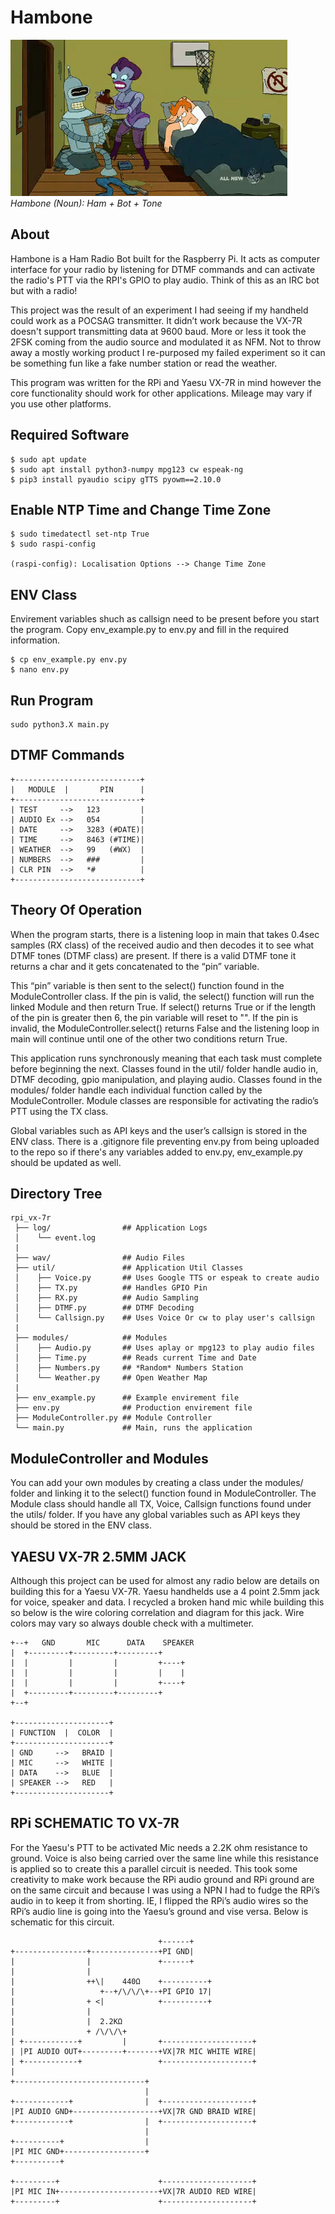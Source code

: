 # Hambone

![Bender Hamboning it up](extra/hambone.gif)
<br>
<em>Hambone (Noun): Ham + Bot + Tone</em>

## About
Hambone is a Ham Radio Bot built for the Raspberry Pi. It acts as computer interface for your radio by listening for DTMF commands and can activate the radio's PTT via the RPI's GPIO to play audio. Think of this as an IRC bot but with a radio! 

This project was the result of an experiment I had seeing if my handheld could work as a POCSAG transmitter. It didn’t work because the VX-7R doesn't support transmitting data at 9600 baud. More or less it took the 2FSK coming from the audio source and modulated it as NFM. Not to throw away a mostly working product I re-purposed my failed experiment so it can be something fun like a fake number station or read the weather.

This program was written for the RPi and Yaesu VX-7R in mind however the core functionality should work for other applications. Mileage may vary if you use other platforms.

## Required Software
```
$ sudo apt update
$ sudo apt install python3-numpy mpg123 cw espeak-ng
$ pip3 install pyaudio scipy gTTS pyowm==2.10.0
```

## Enable NTP Time and Change Time Zone
```
$ sudo timedatectl set-ntp True
$ sudo raspi-config 

(raspi-config): Localisation Options --> Change Time Zone
```

## ENV Class
Envirement variables shuch as callsign need to be present before you start the program. Copy env_example.py to env.py and fill in the required information. 
```
$ cp env_example.py env.py
$ nano env.py
```

## Run Program 
```
sudo python3.X main.py
```

## DTMF Commands
```
+----------------------------+
|   MODULE  |       PIN      |
+----------------------------+
| TEST     -->   123         |
| AUDIO Ex -->   054         |
| DATE     -->   3283 (#DATE)|
| TIME     -->   8463 (#TIME)|
| WEATHER  -->   99   (#WX)  |
| NUMBERS  -->   ###         |
| CLR PIN  -->   *#          |  
+----------------------------+
```

## Theory Of Operation
When the program starts, there is a listening loop in main that takes 0.4sec samples (RX class) of the received audio and then decodes it to see what DTMF tones (DTMF class) are present. If there is a valid DTMF tone it returns a char and it gets concatenated to the “pin” variable.

This “pin” variable is then sent to the select() function found in the ModuleController class. If the pin is valid, the select() function will run the linked Module and then return True. If select() returns True or if the length of the pin is greater then 6, the pin variable will reset to "". If the pin is invalid, the ModuleController.select() returns False and the listening loop in main will continue until one of the other two conditions return True. 

This application runs synchronously meaning that each task must complete before beginning the next. Classes found in the util/ folder handle audio in, DTMF decoding, gpio manipulation, and playing audio. Classes found in the modules/ folder handle each individual function called by the ModuleController. Module classes are responsible for activating the radio’s PTT using the TX class.  

Global variables such as API keys and the user’s callsign is stored in the ENV class. There is a .gitignore file preventing env.py from being uploaded to the repo so if there's any variables added to env.py, env_example.py should be updated as well.

## Directory Tree
```
rpi_vx-7r
 ├── log/                ## Application Logs
 │    └── event.log
 |
 ├── wav/                ## Audio Files
 ├── util/               ## Application Util Classes
 │    ├── Voice.py       ## Uses Google TTS or espeak to create audio
 │    ├── TX.py          ## Handles GPIO Pin
 │    ├── RX.py          ## Audio Sampling
 │    ├── DTMF.py        ## DTMF Decoding
 │    └── Callsign.py    ## Uses Voice Or cw to play user's callsign
 |
 ├── modules/            ## Modules
 │    ├── Audio.py       ## Uses aplay or mpg123 to play audio files
 │    ├── Time.py        ## Reads current Time and Date
 │    ├── Numbers.py     ## *Random* Numbers Station
 │    └── Weather.py     ## Open Weather Map 
 |
 ├── env_example.py      ## Example envirement file
 ├── env.py              ## Production envirement file
 ├── ModuleController.py ## Module Controller
 └── main.py             ## Main, runs the application
```

## ModuleController and Modules
You can add your own modules by creating a class under the modules/ folder and linking it to the select() function found in ModuleController. The Module class should handle all TX, Voice, Callsign functions found under the utils/ folder. If you have any global variables such as API keys they should be stored in the ENV class.  

## YAESU VX-7R 2.5MM JACK
 Although this project can be used for almost any radio below are details on building this for a Yaesu VX-7R. Yaesu handhelds use a 4 point 2.5mm jack for voice, speaker and data. I recycled a broken hand mic while building this so below is the wire coloring correlation and diagram for this jack. Wire colors may vary so always double check with a multimeter.                               

```
+--+   GND       MIC      DATA    SPEAKER
|  +---------+---------+---------+       
|  |         |         |         +----+	 
|  |         |         |         |    |	 
|  |         |         |         +----+  
|  +---------+---------+---------+       
+--+                                     

+---------------------+
| FUNCTION  |  COLOR  |
+---------------------+
| GND     -->   BRAID |
| MIC     -->   WHITE |
| DATA    -->   BLUE  |
| SPEAKER -->   RED   |
+---------------------+
```

## RPi SCHEMATIC TO VX-7R                       
For the Yaesu's PTT to be activated Mic needs a 2.2K ohm resistance to ground. Voice is also being carried over the same line while this resistance is applied so to create this a parallel circuit is needed. This took some creativity to make work because the RPi audio ground and RPi ground are on the same circuit and because I was using a NPN I had to fudge the RPi’s audio in to keep it from shorting. IE, I flipped the RPi’s audio wires so the RPi’s audio line is going into the Yaesu’s ground and vise versa. Below is schematic for this circuit.    

```
                                 +------+
+----------------+---------------+PI GND|
|                |               +------+
|                |
|                ++\|    440Ω    +----------+
|                   +--+/\/\/\+--+PI GPIO 17|
|                + <|            +----------+
|                |
|                |  2.2KΩ
|                + /\/\/\+
| +------------+         |       +--------------------+
| |PI AUDIO OUT+---------+-------+VX|7R MIC WHITE WIRE|
| +------------+                 +--------------------+
|
+-----------------------------+
                              |
+------------+                |  +--------------------+
|PI AUDIO GND+-------------------+VX|7R GND BRAID WIRE|
+------------+                |  +--------------------+
                              |
+----------+                  |
|PI MIC GND+------------------+
+----------+

+---------+                      +--------------------+
|PI MIC IN+----------------------+VX|7R AUDIO RED WIRE|
+---------+                      +--------------------+                            
```
